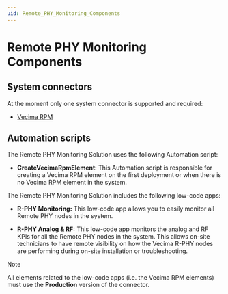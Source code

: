 ```yaml
---
uid: Remote_PHY_Monitoring_Components
---
```


# Remote PHY Monitoring Components

## System connectors

At the moment only one system connector is supported and required:

- [Vecima RPM](https://catalog.dataminer.services/details/connector/6797)

## Automation scripts

The Remote PHY Monitoring Solution uses the following Automation script:

- **CreateVecimaRpmElement**: This Automation script is responsible for creating a Vecima RPM element on the first deployment or when there is no Vecima RPM element in the system.

The Remote PHY Monitoring Solution includes the following low-code apps:

- **R-PHY Monitoring:** This low-code app allows you to easily monitor all Remote PHY nodes in the system.

- **R-PHY Analog & RF:** This low-code app monitors the analog and RF KPIs for all the Remote PHY nodes in the system. This allows on-site technicians to have remote visibility on how the Vecima R-PHY nodes are performing during on-site installation or troubleshooting.

> [!NOTE]
> All elements related to the low-code apps (i.e. the Vecima RPM elements) must use the **Production** version of the connector.
